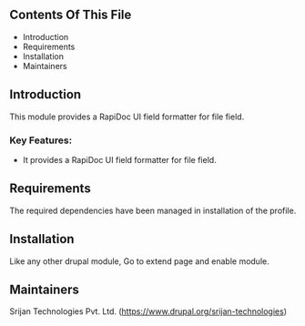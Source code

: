 ## Contents Of This File

  * Introduction
  * Requirements
  * Installation
  * Maintainers

## Introduction

This module provides a RapiDoc UI field formatter for file field.

### Key Features:

  * It provides a RapiDoc UI field formatter for file field.

## Requirements

The required dependencies have been managed in installation of the profile.

## Installation

Like any other drupal module, Go to extend page and enable module.

## Maintainers

Srijan Technologies Pvt. Ltd. (https://www.drupal.org/srijan-technologies)
